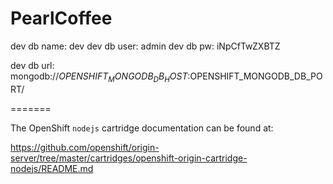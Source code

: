 PearlCoffee
===========

dev db name: dev
dev db user: admin
dev db pw: iNpCfTwZXBTZ

dev db url: mongodb://$OPENSHIFT_MONGODB_DB_HOST:$OPENSHIFT_MONGODB_DB_PORT/

=======

The OpenShift `nodejs` cartridge documentation can be found at:

https://github.com/openshift/origin-server/tree/master/cartridges/openshift-origin-cartridge-nodejs/README.md


